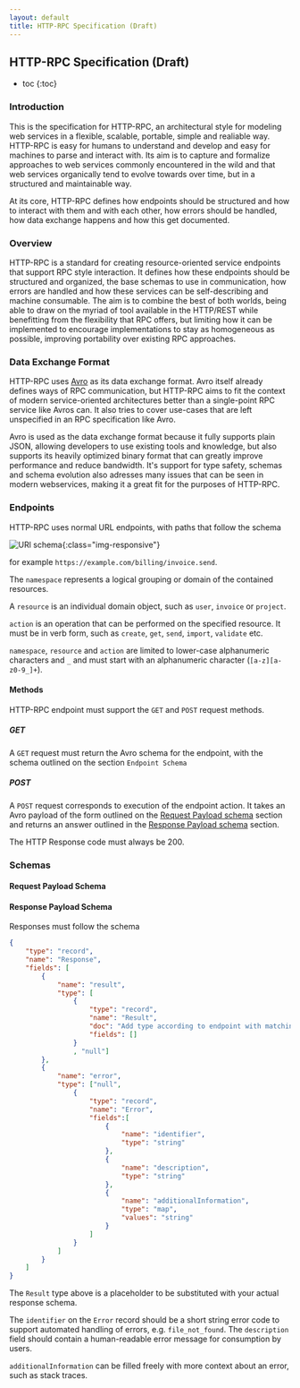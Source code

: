 ```yaml
---
layout: default
title: HTTP-RPC Specification (Draft)
---
```



## HTTP-RPC Specification (Draft)

* toc
{:toc}
### Introduction

This is the specification for HTTP-RPC, an architectural style for modeling web services in a flexible, scalable, portable, simple and realiable way. HTTP-RPC is easy for humans to understand and develop and easy for machines to parse and interact with. Its aim is to capture and formalize approaches to web services commonly encountered in the wild and that web services organically tend to evolve towards over time, but in a structured and maintainable way.

At its core, HTTP-RPC defines how endpoints should be structured and how to interact with them and with each other, how errors should be handled, how data exchange happens and how this get documented.

### Overview

HTTP-RPC is a standard for creating resource-oriented service endpoints that
support RPC style interaction. It defines how these endpoints should be
structured and organized, the base schemas to use in communication, how errors
are handled and how these services can be self-describing and machine
consumable. The aim is to combine the best of both worlds, being able to draw on
the myriad of tool available in the HTTP/REST while benefitting from the
flexibility that RPC offers, but limiting how it can be implemented to encourage
implementations to stay as homogeneous as possible, improving portability over
existing RPC approaches.

### Data Exchange Format

HTTP-RPC uses [Avro](https://avro.apache.org/) as its data exchange format. Avro itself already defines ways of RPC communication, but HTTP-RPC aims to fit the context of modern service-oriented architectures better than a single-point RPC service like Avros can. It also tries to cover use-cases that are left unspecified in an RPC specification like Avro.

Avro is used as the data exchange format because it fully supports plain JSON, allowing developers to use existing tools and knowledge, but also supports its heavily optimized binary format that can greatly improve performance and reduce bandwidth. It's support for type safety, schemas and schema evolution also adresses many issues that can be seen in modern webservices, making it a great fit for the purposes of HTTP-RPC.

### Endpoints

HTTP-RPC uses normal URL endpoints, with paths that follow the schema

![URl schema](/http-rpc-spec/assets/img/url-schema.svg){:class="img-responsive"}

for example `https://example.com/billing/invoice.send`.

The `namespace` represents a logical grouping or domain of the contained resources.

A `resource` is an individual domain object, such as `user`, `invoice` or `project`.

`action` is an operation that can be performed on the specified resource. It must be in verb form, such as `create`, `get`, `send`, `import`, `validate` etc.

`namespace`, `resource` and `action` are limited to lower-case alphanumeric characters and `_` and must start with an alphanumeric character (`[a-z][a-z0-9_]+`).

#### Methods

HTTP-RPC endpoint must support the `GET` and `POST` request methods.

##### GET

A `GET` request must return the Avro schema for the endpoint, with the schema outlined on the section `Endpoint Schema`

##### POST

A `POST` request corresponds to execution of the endpoint action. It takes an Avro payload of the form outlined on the [Request Payload schema](#request-payload-schema) section and returns an answer outlined in the [Response Payload schema](#response-payload-schema) section.

The HTTP Response code must always be 200.

### Schemas

#### Request Payload Schema

#### Response Payload Schema

Responses must follow the schema

```json
{
    "type": "record",
    "name": "Response",
    "fields": [
        {
            "name": "result",
            "type": [
                {
                    "type": "record",
                    "name": "Result",
                    "doc": "Add type according to endpoint with matching fields",
                    "fields": []
                }
                , "null"]
        },
        {
            "name": "error",
            "type": ["null",
                {
                    "type": "record",
                    "name": "Error",
                    "fields":[
                        {
                            "name": "identifier",
                            "type": "string"
                        },
                        {
                            "name": "description",
                            "type": "string"
                        },
                        {
                            "name": "additionalInformation",
                            "type": "map",
                            "values": "string"
                        }
                    ]
                }
            ]
        }
    ]
}
```

The `Result` type above is a placeholder to be substituted with your actual response schema.

The `identifier` on the `Error` record should be a short string error code to support automated handling of errors, e.g. `file_not_found`. The `description` field should contain a human-readable error message for consumption by users.

`additionalInformation` can be filled freely with more context about an error, such as stack traces.
